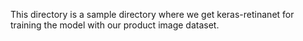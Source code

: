 This directory is a sample directory where we get keras-retinanet for training the model with our product image dataset.

